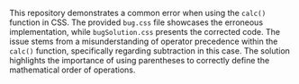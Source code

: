 This repository demonstrates a common error when using the `calc()` function in CSS.  The provided `bug.css` file showcases the erroneous implementation, while `bugSolution.css` presents the corrected code. The issue stems from a misunderstanding of operator precedence within the `calc()` function, specifically regarding subtraction in this case. The solution highlights the importance of using parentheses to correctly define the mathematical order of operations.